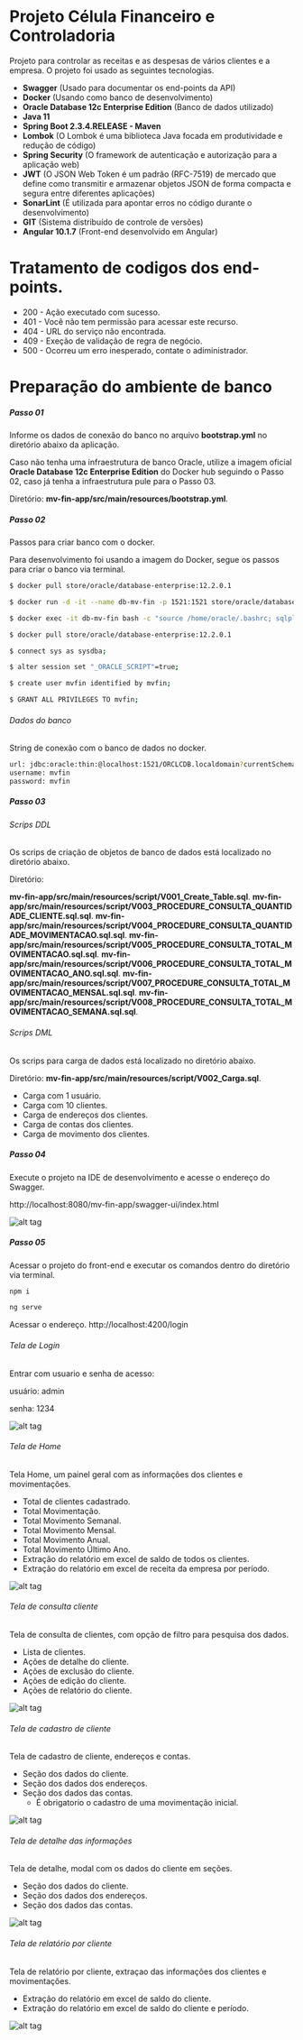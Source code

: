 # Projeto Célula Financeiro e Controladoria

Projeto para controlar as receitas e as despesas de vários clientes e a empresa.
O projeto foi usado as seguintes tecnologias.

  - **Swagger** (Usado para documentar os end-points da API)
  - **Docker** (Usando como banco de desenvolvimento)
  - **Oracle Database 12c Enterprise Edition** (Banco de dados utilizado)
  - **Java 11**
  - **Spring Boot 2.3.4.RELEASE - Maven**
  - **Lombok** (O Lombok é uma biblioteca Java focada em produtividade e redução de código)
  - **Spring Security** (O framework de autenticação e autorização para a aplicação web)
  - **JWT** (O JSON Web Token é um padrão (RFC-7519) de mercado que define como transmitir e armazenar objetos JSON de forma compacta e segura entre diferentes aplicações)
  - **SonarLint** (É utilizada para apontar erros no código durante o desenvolvimento)
  - **GIT** (Sistema distribuído de controle de versões)
  - **Angular 10.1.7** (Front-end desenvolvido em Angular)

# Tratamento de codigos dos end-points.

- 200 - Ação executado com sucesso.
- 401 - Você não tem permissão para acessar este recurso.
- 404 - URL do serviço não encontrada.
- 409 - Exeção de validação de regra de negócio.
- 500 - Ocorreu um erro inesperado, contate o adiministrador.

# Preparação do ambiente de banco

##### Passo 01
Informe os dados de conexão do banco no arquivo **bootstrap.yml** no diretório abaixo da aplicação.

Caso não tenha uma infraestrutura de banco Oracle, utilize a imagem oficial **Oracle Database 12c Enterprise Edition** do Docker hub seguindo o Passo 02, caso já tenha a infraestrutura pule para o Passo 03.

Diretório: **mv-fin-app/src/main/resources/bootstrap.yml**.
 
##### Passo 02 
Passos para criar banco com o docker.

Para desenvolvimento foi usando a imagem do Docker, segue os passos para criar o banco via terminal.

```sh
$ docker pull store/oracle/database-enterprise:12.2.0.1
```
```sh
$ docker run -d -it --name db-mv-fin -p 1521:1521 store/oracle/database-enterprise:12.2.0.1
```
```sh
$ docker exec -it db-mv-fin bash -c "source /home/oracle/.bashrc; sqlplus /nolog"
```
```sh
$ docker pull store/oracle/database-enterprise:12.2.0.1
```
```sh
$ connect sys as sysdba;
```
```sh
$ alter session set "_ORACLE_SCRIPT"=true;
```
```sh
$ create user mvfin identified by mvfin;
```
```sh
$ GRANT ALL PRIVILEGES TO mvfin;
```


###### Dados do banco
String de conexão com o banco de dados no docker.

```sh
url: jdbc:oracle:thin:@localhost:1521/ORCLCDB.localdomain?currentSchema=mvfin
username: mvfin
password: mvfin
```

##### Passo 03 
###### Scrips DDL
Os scrips de criação de objetos de banco de dados está localizado no diretório abaixo.

Diretório:
 
**mv-fin-app/src/main/resources/script/V001_Create_Table.sql**.
**mv-fin-app/src/main/resources/script/V003_PROCEDURE_CONSULTA_QUANTIDADE_CLIENTE.sql.sql**.
**mv-fin-app/src/main/resources/script/V004_PROCEDURE_CONSULTA_QUANTIDADE_MOVIMENTACAO.sql.sql**.
**mv-fin-app/src/main/resources/script/V005_PROCEDURE_CONSULTA_TOTAL_MOVIMENTACAO.sql.sql**.
**mv-fin-app/src/main/resources/script/V006_PROCEDURE_CONSULTA_TOTAL_MOVIMENTACAO_ANO.sql.sql**.
**mv-fin-app/src/main/resources/script/V007_PROCEDURE_CONSULTA_TOTAL_MOVIMENTACAO_MENSAL.sql.sql**.
**mv-fin-app/src/main/resources/script/V008_PROCEDURE_CONSULTA_TOTAL_MOVIMENTACAO_SEMANA.sql.sql**.

######  Scrips DML
Os scrips para carga de dados está localizado no diretório abaixo.

Diretório: **mv-fin-app/src/main/resources/script/V002_Carga.sql**.

- Carga com 1 usuário.
- Carga com 10 clientes.
- Carga de endereços dos clientes.
- Carga de contas dos clientes.
- Carga de movimento dos clientes.

 
##### Passo 04

Execute o projeto na IDE de desenvolvimento e acesse o endereço do Swagger.

http://localhost:8080/mv-fin-app/swagger-ui/index.html

![alt tag](https://github.com/kasppertech/mv-fin-app/blob/master/src/main/resources/img/swagger.png)

##### Passo 05

Acessar o projeto do front-end e executar os comandos dentro do diretório via terminal.

```sh
npm i
```

```sh
ng serve
```
Acessar o endereço.
http://localhost:4200/login

###### Tela de Login

Entrar com usuario e senha de acesso:

usuário: admin

senha: 1234

![alt tag](https://github.com/kasppertech/mv-fin-app/blob/master/src/main/resources/img/login.png)

###### Tela de Home

Tela Home, um painel geral com as informações dos clientes e movimentações.
- Total de clientes cadastrado.
- Total Movimentação.
- Total Movimento Semanal.
- Total Movimento Mensal.
- Total Movimento Anual.
- Total Movimento Último Ano.
- Extração do relatório em excel de saldo de todos os clientes.
- Extração do relatório em excel de receita da empresa por período.

![alt tag](https://github.com/kasppertech/mv-fin-app/blob/master/src/main/resources/img/home.png)


###### Tela de consulta cliente

Tela de consulta de clientes, com opção de filtro para pesquisa dos dados.
- Lista de clientes.
- Ações de detalhe do cliente.
- Ações de exclusão do cliente.
- Ações de edição do cliente.
- Ações de relatório do cliente.

![alt tag](https://github.com/kasppertech/mv-fin-app/blob/master/src/main/resources/img/consulta_cliente.png)

###### Tela de cadastro de cliente

Tela de cadastro de cliente, endereços e contas.
- Seção dos dados do cliente.
- Seção dos dados dos endereços.
- Seção dos dados das contas.
  - É obrigatorio o cadastro de uma movimentação inicial.


![alt tag](https://github.com/kasppertech/mv-fin-app/blob/master/src/main/resources/img/cadastrar.png)

###### Tela de detalhe das informações

Tela de detalhe, modal com os dados do cliente em seções.
- Seção dos dados do cliente.
- Seção dos dados dos endereços.
- Seção dos dados das contas.

![alt tag](https://github.com/kasppertech/mv-fin-app/blob/master/src/main/resources/img/detalhe.png)
 
 
###### Tela de relatório por cliente

Tela de relatório por cliente, extraçao das informações dos clientes e movimentações.
- Extração do relatório em excel de saldo do cliente.
- Extração do relatório em excel de saldo do cliente e período.

![alt tag](https://github.com/kasppertech/mv-fin-app/blob/master/src/main/resources/img/relatorios.png)
 
 




 

